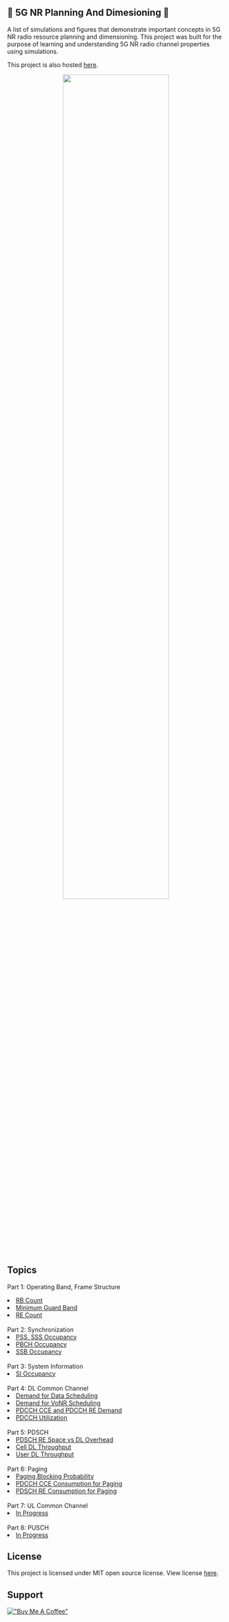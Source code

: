 ## 🌱 5G NR Planning And Dimesioning 🌱

A list of simulations and figures that demonstrate important concepts in 5G NR radio resource planning and dimensioning. This project was built for the purpose of learning and understanding 5G NR radio channel properties using simulations. 

This project is also hosted [here](https://zulfadlizainal.github.io/5G-NR-Planning-And-Dimensioning/).<br>

<p align="center">
    <img src="https://github.com/zulfadlizainal/5G-NR-Planning-And-Dimensioning/blob/master/docs/webpages.gif" width="70%" height="70%" />
</p>

## Topics

Part 1: Operating Band, Frame Structure
<li><a href="https://github.com/zulfadlizainal/5G-NR-Planning-And-Dimensioning/tree/master/Part%201%20Operating%20Band%2C%20Frame%20Structure/1_RB%20Count" target="_blank" rel="noopener noreferrer">RB Count</a></li>
<li><a href="https://github.com/zulfadlizainal/5G-NR-Planning-And-Dimensioning/tree/master/Part%201%20Operating%20Band%2C%20Frame%20Structure/2_Minimum%20Guard%20Band" target="_blank" rel="noopener noreferrer">Minimum Guard Band</a></li>
<li><a href="https://github.com/zulfadlizainal/5G-NR-Planning-And-Dimensioning/tree/master/Part%201%20Operating%20Band%2C%20Frame%20Structure/3_RE%20Count" target="_blank" rel="noopener noreferrer">RE Count</a></li>
<br>
Part 2: Synchronization
<li><a href="https://github.com/zulfadlizainal/5G-NR-Planning-And-Dimensioning/tree/master/Part%202%20Syncronization/1_PSS%20SSS%20Occupancy" target="_blank" rel="noopener noreferrer">PSS, SSS Occupancy</a></li>
<li><a href="https://github.com/zulfadlizainal/5G-NR-Planning-And-Dimensioning/tree/master/Part%202%20Syncronization/2_PBCH%20Occupancy" target="_blank" rel="noopener noreferrer">PBCH Occupancy</a></li>
<li><a href="https://github.com/zulfadlizainal/5G-NR-Planning-And-Dimensioning/tree/master/Part%202%20Syncronization/3_SSB%20Occupancy" target="_blank" rel="noopener noreferrer">SSB Occupancy</a></li>
<br>
Part 3: System Information 
<li><a href="https://github.com/zulfadlizainal/5G-NR-Planning-And-Dimensioning/tree/master/Part%203%20System%20Information/1_SI%20Occupancy" target="_blank" rel="noopener noreferrer">SI Occupancy</a></li>
<br>
Part 4: DL Common Channel 
<li><a href="https://github.com/zulfadlizainal/5G-NR-Planning-And-Dimensioning/tree/master/Part%204%20DL%20Common%20Channel/1_Demand%20Data%20Scheduling" target="_blank" rel="noopener noreferrer">Demand for Data Scheduling</a></li>
<li><a href="https://github.com/zulfadlizainal/5G-NR-Planning-And-Dimensioning/tree/master/Part%204%20DL%20Common%20Channel/2_Demand%20Voice%20Scheduling" target="_blank" rel="noopener noreferrer">Demand for VoNR Scheduling</a></li>
<li><a href="https://github.com/zulfadlizainal/5G-NR-Planning-And-Dimensioning/tree/master/Part%204%20DL%20Common%20Channel/3_PDCCH%20Demand" target="_blank" rel="noopener noreferrer">PDCCH CCE and PDCCH RE Demand</a></li>
<li><a href="https://github.com/zulfadlizainal/5G-NR-Planning-And-Dimensioning/tree/master/Part%204%20DL%20Common%20Channel/4_PDCCH%20Utilization" target="_blank" rel="noopener noreferrer">PDCCH Utilization</a></li>
<br>
Part 5: PDSCH 
<li><a href="https://github.com/zulfadlizainal/5G-NR-Planning-And-Dimensioning/tree/master/Part%205%20PDSCH/1_PDSCH%20RE%20Space" target="_blank" rel="noopener noreferrer">PDSCH RE Space vs DL Overhead</a></li>
<li><a href="https://github.com/zulfadlizainal/5G-NR-Planning-And-Dimensioning/tree/master/Part%205%20PDSCH/2_DL%20Cell%20Throughput" target="_blank" rel="noopener noreferrer">Cell DL Throughput</a></li>
<li><a href="https://github.com/zulfadlizainal/5G-NR-Planning-And-Dimensioning/tree/master/Part%205%20PDSCH/3_DL%20User%20Throughput" target="_blank" rel="noopener noreferrer">User DL Throughput</a></li>
<br>
Part 6: Paging 
<li><a href="https://github.com/zulfadlizainal/5G-NR-Planning-And-Dimensioning/tree/master/Part%206%20Paging/1_Paging%20Block%20Probability" target="_blank" rel="noopener noreferrer">Paging Blocking Probability</a></li>
<li><a href="https://github.com/zulfadlizainal/5G-NR-Planning-And-Dimensioning/tree/master/Part%206%20Paging/2_Paging%20PDCCH%20CCE%20Consumption" target="_blank" rel="noopener noreferrer">PDCCH CCE Consumption for Paging</a></li>
<li><a href="https://github.com/zulfadlizainal/5G-NR-Planning-And-Dimensioning/tree/master/Part%206%20Paging/3_Paging%20PDSCH%20RE%20Consumption" target="_blank" rel="noopener noreferrer">PDSCH RE Consumption for Paging</a></li>
<br>
Part 7: UL Common Channel 
<li><a href="">In Progress</a></li>
<br>
Part 8: PUSCH 
<li><a href="">In Progress</a></li>

## License

This project is licensed under MIT open source license. View license [here](https://github.com/zulfadlizainal/5G-NR-Planning-And-Dimensioning/blob/master/LICENSE).

## Support

[!["Buy Me A Coffee"](https://www.buymeacoffee.com/assets/img/custom_images/orange_img.png)](https://www.buymeacoffee.com/zulfadlizainal)